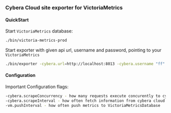 ### Cybera Cloud site exporter for VictoriaMetrics


#### QuickStart

 Start `VictoriaMetrics` database:

```bash
./bin/victoria-metrics-prod
```

 Start exporter with given api url, username and password, pointing to your `VictoriaMetrics`
```bash
./bin/exporter -cybera.url=http://localhost:8013 -cybera.username "ff" -cybera.password="pass" --vm.url=http://localhost:8428
```

#### Configuration


  Important Configuration flags:
```bash
-cybera.scrapeConcurrency - how many requests execute concurently to cybera cloud api for retrieving information about site
-cybera.scrapeInterval - how often fetch information from cybera cloud api
-vm.pushInterval - how often push metrics to VictoriaMetricsDatabase
```